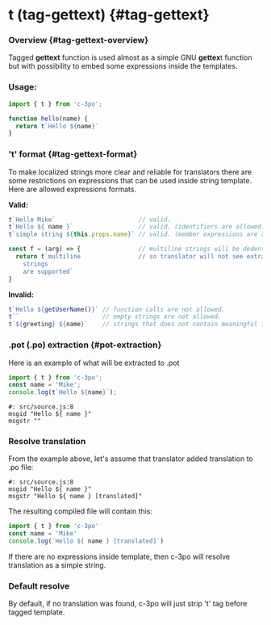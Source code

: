 # t \(tag-gettext\) {#tag-gettext}

### Overview {#tag-gettext-overview}

Tagged **gettext** function is used almost as a simple GNU **gettex**t function but with possibility to embed some expressions inside the templates.

### Usage:

```js
import { t } from 'c-3po';

function hello(name) {
  return t`Hello ${name}`
}
```

### 't' format {#tag-gettext-format}

To make localized strings more clear and reliable for translators there are some restrictions on expressions that can be used inside string template. Here are allowed expressions formats.

**Valid:**

```js
t`Hello Mike`                       // valid.
t`Hello ${ name }`                  // valid. (identifiers are allowed)
t`simple string ${this.props.name}` // valid. (member expressions are also allowed)

const f = (arg) => {                // multiline strings will be dedented (by default)
  return t`multiline                // so translator will not see extra tabs or spaces before each line.
    strings                         
    are supported`
}
```

**Invalid:**

```js
t`Hello ${getUserName()}` // function calls are not allowed.
t``                       // empty strings are not allowed.
t`${greeting} ${name}`    // strings that does not contain meaningful information are not allowed.
```

### .pot \(.po\) extraction {#pot-extraction}

Here is an example of what will be extracted to .pot

```js
import { t } from 'c-3po';
const name = 'Mike';
console.log(t`Hello ${name}`);
```

```po
#: src/source.js:8
msgid "Hello ${ name }"
msgstr ""
```

### Resolve translation

From the example above, let's assume that translator added translation to .po file:

```po
#: src/source.js:8
msgid "Hello ${ name }"
msgstr "Hello ${ name } [translated]"
```

The resulting compiled file will contain this:

```js
import { t } from 'c-3po'
const name = 'Mike'
console.log(`Hello ${ name } [translated]`)
```

If there are no expressions inside template, then c-3po will resolve translation as a simple string.

### Default resolve

By default, if no translation was found, c-3po will just strip 't' tag before tagged template.

